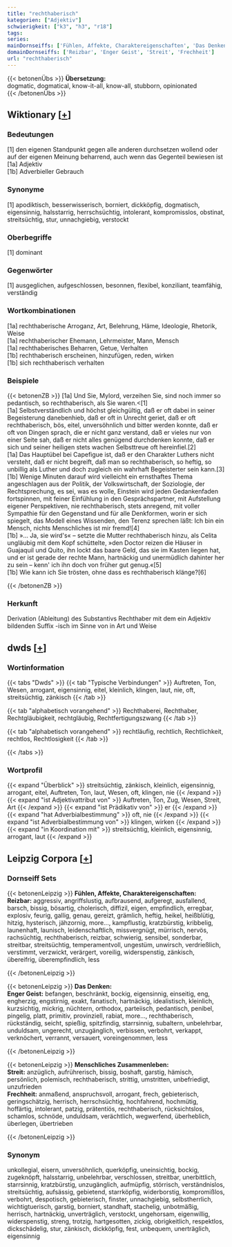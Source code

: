 ```yaml
---
title: "rechthaberisch"
kategorien: ["Adjektiv"]
schwierigkeit: ["k3", "h3", "r18"]
tags:
series:
mainDornseiffs: ['Fühlen, Affekte, Charaktereigenschaften', 'Das Denken', 'Menschliches Zusammenleben']
domainDornseiffs: ['Reizbar', 'Enger Geist', 'Streit', 'Frechheit']
url: "rechthaberisch"
---
```


{{< betonenÜbs >}}
**Übersetzung:**  
dogmatic, dogmatical, know-it-all, know-all, stubborn, opinionated  
{{< /betonenÜbs >}}

## Wiktionary [[+](https://de.wiktionary.org/wiki/rechthaberisch)]

### Bedeutungen
[1] den eigenen Standpunkt gegen alle anderen durchsetzen wollend oder auf der eigenen Meinung beharrend, auch wenn das Gegenteil bewiesen ist  
[1a] Adjektiv  
[1b] Adverbieller Gebrauch  

### Synonyme
[1] apodiktisch, besserwisserisch, borniert, dickköpfig, dogmatisch, eigensinnig, halsstarrig, herrschsüchtig, intolerant, kompromisslos, obstinat, streitsüchtig, stur, unnachgiebig, verstockt  

### Oberbegriffe
[1] dominant  

### Gegenwörter
[1] ausgeglichen, aufgeschlossen, besonnen, flexibel, konziliant, teamfähig, verständig  

### Wortkombinationen
[1a] rechthaberische Arroganz, Art, Belehrung, Häme, Ideologie, Rhetorik, Weise  
[1a] rechthaberischer Ehemann, Lehrmeister, Mann, Mensch  
[1a] rechthaberisches Beharren, Getue, Verhalten  
[1b] rechthaberisch erscheinen, hinzufügen, reden, wirken  
[1b] sich rechthaberisch verhalten  

### Beispiele
{{< betonenZB >}}
[1a] Und Sie, Mylord, verzeihen Sie, sind noch immer so pedantisch, so rechthaberisch, als Sie waren.<[1]  
[1a] Selbstverständlich und höchst gleichgültig, daß er oft dabei in seiner Begeisterung danebenhieb, daß er oft in Unrecht geriet, daß er oft rechthaberisch, bös, eitel, unversöhnlich und bitter werden konnte, daß er oft von Dingen sprach, die er nicht ganz verstand, daß er vieles nur von einer Seite sah, daß er nicht alles genügend durchdenken konnte, daß er sich und seiner heiligen stets wachen Selbsttreue oft hereinfiel.[2]  
[1a] Das Hauptübel bei Capefigue ist, daß er den Charakter Luthers nicht versteht, daß er nicht begreift, daß man so rechthaberisch, so heftig, so unbillig als Luther und doch zugleich ein wahrhaft Begeisterter sein kann.[3]  
[1b] Wenige Minuten darauf wird vielleicht ein ernsthaftes Thema angeschlagen aus der Politik, der Volkswirtschaft, der Soziologie, der Rechtsprechung, es sei, was es wolle, Einstein wird jeden Gedankenfaden fortspinnen, mit feiner Einfühlung in den Gesprächspartner, mit Aufstellung eigener Perspektiven, nie rechthaberisch, stets anregend, mit voller Sympathie für den Gegenstand und für alle Denkformen, worin er sich spiegelt, das Modell eines Wissenden, den Terenz sprechen läßt: Ich bin ein Mensch, nichts Menschliches ist mir fremd![4]  
[1b] »… Ja, sie wird's« – setzte die Mutter rechthaberisch hinzu, als Celita ungläubig mit dem Kopf schüttelte, »den Doctor reizen die Häuser in Guajaquil und Quito, ihn lockt das baare Geld, das sie im Kasten liegen hat, und er ist gerade der rechte Mann, hartnäckig und unermüdlich dahinter her zu sein – kenn' ich ihn doch von früher gut genug.«[5]  
[1b] Wie kann ich Sie trösten, ohne dass es rechthaberisch klänge?[6]  

{{< /betonenZB >}}
### Herkunft
Derivation (Ableitung) des Substantivs Rechthaber mit dem ein Adjektiv bildenden Suffix -isch im Sinne von in Art und Weise  



## dwds [[+](https://www.dwds.de/wb/rechthaberisch)]

### Wortinformation
{{< tabs "Dwds" >}}
{{< tab "Typische Verbindungen" >}}
Auftreten, Ton, Wesen, arrogant, eigensinnig, eitel, kleinlich, klingen, laut, nie, oft, streitsüchtig, zänkisch
{{< /tab >}}

{{< tab "alphabetisch vorangehend" >}}
Rechthaberei, Rechthaber, Rechtgläubigkeit, rechtgläubig, Rechtfertigungszwang
{{< /tab >}}

{{< tab "alphabetisch vorangehend" >}}
rechtläufig, rechtlich, Rechtlichkeit, rechtlos, Rechtlosigkeit
{{< /tab >}}

{{< /tabs >}}

### Wortprofil
{{< expand "Überblick" >}} streitsüchtig, zänkisch, kleinlich, eigensinnig, arrogant, eitel, Auftreten, Ton, laut, Wesen, oft, klingen, nie {{< /expand >}}
{{< expand "ist Adjektivattribut von" >}} Auftreten, Ton, Zug, Wesen, Streit, Art {{< /expand >}}
{{< expand "ist Prädikativ von" >}} er {{< /expand >}}
{{< expand "hat Adverbialbestimmung" >}} oft, nie {{< /expand >}}
{{< expand "ist Adverbialbestimmung von" >}} klingen, wirken {{< /expand >}}
{{< expand "in Koordination mit" >}} streitsüchtig, kleinlich, eigensinnig, arrogant, laut {{< /expand >}}

## Leipzig Corpora [[+](https://corpora.uni-leipzig.de/en/res?word=rechthaberisch&corpusId=deu_newscrawl-public_2018)]

### Dornseiff Sets
{{< betonenLeipzig >}}
**Fühlen, Affekte, Charaktereigenschaften:**  
**Reizbar:** aggressiv, angriffslustig, aufbrausend, aufgeregt, ausfallend, barsch, bissig, bösartig, cholerisch, diffizil, eigen, empfindlich, erregbar, explosiv, feurig, gallig, genau, gereizt, grämlich, heftig, heikel, heißblütig, hitzig, hysterisch, jähzornig, more..., kampflustig, kratzbürstig, kribbelig, launenhaft, launisch, leidenschaftlich, missvergnügt, mürrisch, nervös, rachsüchtig, rechthaberisch, reizbar, schwierig, sensibel, sonderbar, streitbar, streitsüchtig, temperamentvoll, ungestüm, unwirsch, verdrießlich, verstimmt, verzwickt, verärgert, voreilig, widerspenstig, zänkisch, übereifrig, überempfindlich, less  

{{< /betonenLeipzig >}}


{{< betonenLeipzig >}}
**Das Denken:**  
**Enger Geist:** befangen, beschränkt, bockig, eigensinnig, einseitig, eng, engherzig, engstirnig, exakt, fanatisch, hartnäckig, idealistisch, kleinlich, kurzsichtig, mickrig, nüchtern, orthodox, parteiisch, pedantisch, penibel, pingelig, platt, primitiv, provinziell, rabiat, more..., rechthaberisch, rückständig, seicht, spießig, spitzfindig, starrsinnig, subaltern, unbelehrbar, unduldsam, ungerecht, unzugänglich, verbissen, verbohrt, verkappt, verknöchert, verrannt, versauert, voreingenommen, less  

{{< /betonenLeipzig >}}


{{< betonenLeipzig >}}
**Menschliches Zusammenleben:**  
**Streit:** anzüglich, aufrührerisch, bissig, boshaft, garstig, hämisch, persönlich, polemisch, rechthaberisch, strittig, umstritten, unbefriedigt, unzufrieden  
**Frechheit:** anmaßend, anspruchsvoll, arrogant, frech, gebieterisch, geringschätzig, herrisch, herrschsüchtig, hochfahrend, hochmütig, hoffärtig, intolerant, patzig, prätentiös, rechthaberisch, rücksichtslos, schamlos, schnöde, unduldsam, verächtlich, wegwerfend, überheblich, überlegen, übertrieben  

{{< /betonenLeipzig >}}

### Synonym
unkollegial, eisern, unversöhnlich, querköpfig, uneinsichtig, bockig, zugeknöpft, halsstarrig, unbelehrbar, verschlossen, streitbar, unerbittlich, starrsinnig, kratzbürstig, unzugänglich, aufmüpfig, störrisch, verständnislos, streitsüchtig, aufsässig, gebietend, starrköpfig, widerborstig, kompromißlos, verbohrt, despotisch, gebieterisch, finster, unnachgiebig, selbstherrlich, wichtigtuerisch, garstig, borniert, standhaft, stachelig, unbotmäßig, herrisch, hartnäckig, unverträglich, verstockt, ungehorsam, eigenwillig, widerspenstig, streng, trotzig, hartgesotten, zickig, obrigkeitlich, respektlos, dickschädelig, stur, zänkisch, dickköpfig, fest, unbequem, unerträglich, eigensinnig

